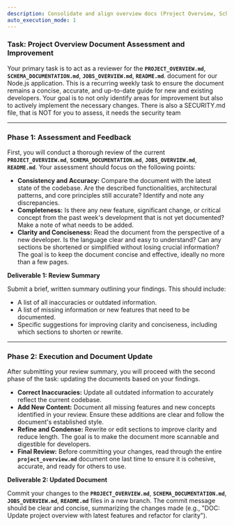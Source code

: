 ```yaml
---
description: Consolidate and align overview docs (Project Overview, Schema Documentation, Jobs Overview, README) into a coherent single-source-of-truth with consistent cross-links.
auto_execution_mode: 1
---
```


### Task: Project Overview Document Assessment and Improvement

Your primary task is to act as a reviewer for the **`PROJECT_OVERVIEW.md`**,  **`SCHEMA_DOCUMENTATION.md`**, **`JOBS_OVERVIEW.md`**, **`README.md`**. document for our Node.js application. This is a recurring weekly task to ensure the document remains a concise, accurate, and up-to-date guide for new and existing developers. Your goal is to not only identify areas for improvement but also to actively implement the necessary changes.
There is also a SECURITY.md file, that is NOT for you to assess, it needs the security team

---

### Phase 1: Assessment and Feedback

First, you will conduct a thorough review of the current **`PROJECT_OVERVIEW.md`**,  **`SCHEMA_DOCUMENTATION.md`**, **`JOBS_OVERVIEW.md`**, **`README.md`**. Your assessment should focus on the following points:

* **Consistency and Accuracy:** Compare the document with the latest state of the codebase. Are the described functionalities, architectural patterns, and core principles still accurate? Identify and note any discrepancies.
* **Completeness:** Is there any new feature, significant change, or critical concept from the past week's development that is not yet documented? Make a note of what needs to be added.
* **Clarity and Conciseness:** Read the document from the perspective of a new developer. Is the language clear and easy to understand? Can any sections be shortened or simplified without losing crucial information? The goal is to keep the document concise and effective, ideally no more than a few pages.

**Deliverable 1: Review Summary**

Submit a brief, written summary outlining your findings. This should include:
* A list of all inaccuracies or outdated information.
* A list of missing information or new features that need to be documented.
* Specific suggestions for improving clarity and conciseness, including which sections to shorten or rewrite.

---

### Phase 2: Execution and Document Update

After submitting your review summary, you will proceed with the second phase of the task: updating the documents based on your findings.

* **Correct Inaccuracies:** Update all outdated information to accurately reflect the current codebase.
* **Add New Content:** Document all missing features and new concepts identified in your review. Ensure these additions are clear and follow the document's established style.
* **Refine and Condense:** Rewrite or edit sections to improve clarity and reduce length. The goal is to make the document more scannable and digestible for developers.
* **Final Review:** Before committing your changes, read through the entire **`project_overview.md`** document one last time to ensure it is cohesive, accurate, and ready for others to use.

**Deliverable 2: Updated Document**

Commit your changes to the **`PROJECT_OVERVIEW.md`**,  **`SCHEMA_DOCUMENTATION.md`**, **`JOBS_OVERVIEW.md`**, **`README.md`** files in a new branch. The commit message should be clear and concise, summarizing the changes made (e.g., "DOC: Update project overview with latest features and refactor for clarity").